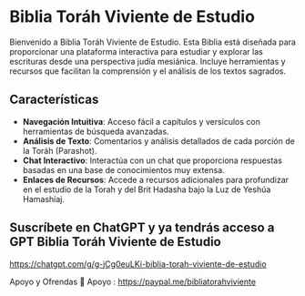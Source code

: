 # Biblia Toráh Viviente de Estudio

Bienvenido a Biblia Toráh Viviente de Estudio. Esta Biblia está diseñada para proporcionar una plataforma interactiva para estudiar y explorar las escrituras desde una perspectiva judía mesiánica. Incluye herramientas y recursos que facilitan la comprensión y el análisis de los textos sagrados.

## Características

- **Navegación Intuitiva**: Acceso fácil a capítulos y versículos con herramientas de búsqueda avanzadas.
- **Análisis de Texto**: Comentarios y análisis detallados de cada porción de la Toráh (Parashot).
- **Chat Interactivo**: Interactúa con un chat que proporciona respuestas basadas en una base de conocimientos muy extensa.
- **Enlaces de Recursos**: Accede a recursos adicionales para profundizar en el estudio de la Torah y del Brit Hadasha bajo la Luz de Yeshúa Hamashíaj.

## Suscríbete en ChatGPT y ya tendrás acceso a GPT Biblia Toráh Viviente de Estudio

https://chatgpt.com/g/g-jCg0euLKi-biblia-torah-viviente-de-estudio

Apoyo y Ofrendas 🕎 Apoyo : https://paypal.me/bibliatorahviviente
